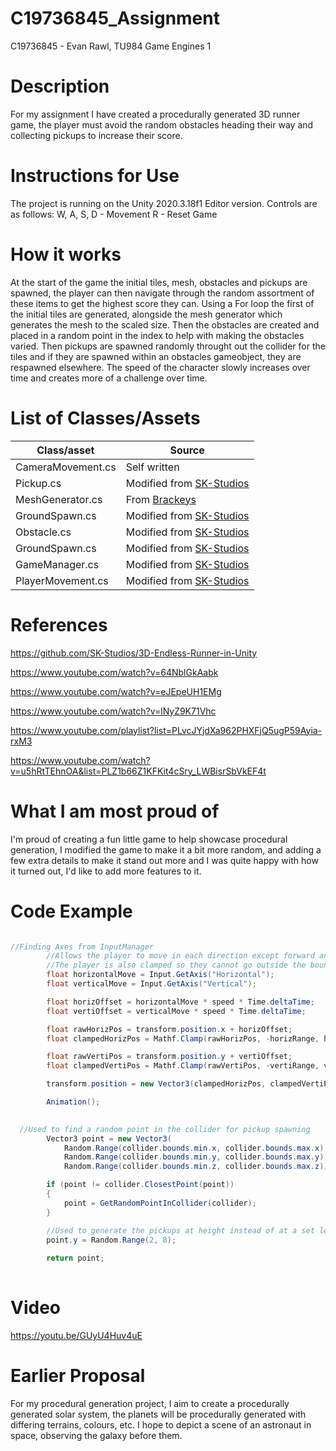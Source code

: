 # C19736845_Assignment
C19736845 - Evan Rawl, TU984 Game Engines 1

# Description

For my assignment I have created a procedurally generated 3D runner game, the player must avoid the random obstacles heading their way and collecting pickups to increase their score.

# Instructions for Use

The project is running on the Unity 2020.3.18f1 Editor version.
Controls are as follows:
W, A, S, D - Movement
R - Reset Game

# How it works

At the start of the game the initial tiles, mesh, obstacles and pickups are spawned, the player can then navigate through the random assortment of these items to get the highest score they can. Using a For loop the first of the initial tiles are generated, alongside the mesh generator which generates the mesh to the scaled size. Then the obstacles are created and placed in a random point in the index to help with making the obstacles varied. Then pickups are spawned randomly throught out the collider for the tiles and if they are spawned within an obstacles gameobject, they are respawned elsewhere. The speed of the character slowly increases over time and creates more of a challenge over time.

# List of Classes/Assets

| Class/asset | Source |
|-----------|-----------|
| CameraMovement.cs | Self written |
| Pickup.cs | Modified from [SK-Studios](https://github.com/SK-Studios/3D-Endless-Runner-in-Unity) |
| MeshGenerator.cs | From [Brackeys](https://www.youtube.com/watch?v=64NblGkAabk) |
| GroundSpawn.cs | Modified from [SK-Studios](https://github.com/SK-Studios/3D-Endless-Runner-in-Unity) |
| Obstacle.cs | Modified from [SK-Studios](https://github.com/SK-Studios/3D-Endless-Runner-in-Unity) |
| GroundSpawn.cs | Modified from [SK-Studios](https://github.com/SK-Studios/3D-Endless-Runner-in-Unity)|
| GameManager.cs | Modified from [SK-Studios](https://github.com/SK-Studios/3D-Endless-Runner-in-Unity)|
| PlayerMovement.cs | Modified from [SK-Studios](https://github.com/SK-Studios/3D-Endless-Runner-in-Unity)|

# References

https://github.com/SK-Studios/3D-Endless-Runner-in-Unity

https://www.youtube.com/watch?v=64NblGkAabk

https://www.youtube.com/watch?v=eJEpeUH1EMg

https://www.youtube.com/watch?v=lNyZ9K71Vhc

https://www.youtube.com/playlist?list=PLvcJYjdXa962PHXFjQ5ugP59Ayia-rxM3

https://www.youtube.com/watch?v=u5hRtTEhnOA&list=PLZ1b66Z1KFKit4cSry_LWBisrSbVkEF4t

# What I am most proud of 

I'm proud of creating a fun little game to help showcase procedural generation, I modified the game to make it a bit more random, and adding a few extra details to make it stand out more and I was quite happy with how it turned out, I'd like to add more features to it.

# Code Example 

```C#

//Finding Axes from InputManager
        //Allows the player to move in each direction except forward and back
        //The player is also clamped so they cannot go outside the bounds of the screen
        float horizontalMove = Input.GetAxis("Horizontal");
        float verticalMove = Input.GetAxis("Vertical");

        float horizOffset = horizontalMove * speed * Time.deltaTime;
        float vertiOffset = verticalMove * speed * Time.deltaTime;

        float rawHorizPos = transform.position.x + horizOffset;
        float clampedHorizPos = Mathf.Clamp(rawHorizPos, -horizRange, horizRange);

        float rawVertiPos = transform.position.y + vertiOffset;
        float clampedVertiPos = Mathf.Clamp(rawVertiPos, -vertiRange, vertiRange);

        transform.position = new Vector3(clampedHorizPos, clampedVertiPos, transform.position.z);

        Animation();
        
```

```C#
  //Used to find a random point in the collider for pickup spawning 
        Vector3 point = new Vector3(
            Random.Range(collider.bounds.min.x, collider.bounds.max.x),
            Random.Range(collider.bounds.min.y, collider.bounds.max.y),
            Random.Range(collider.bounds.min.z, collider.bounds.max.z));

        if (point != collider.ClosestPoint(point))
        {
            point = GetRandomPointInCollider(collider);
        }

        //Used to generate the pickups at height instead of at a set level
        point.y = Random.Range(2, 8);
       
        return point;
        
```

# Video 

https://youtu.be/GUyU4Huv4uE

# Earlier Proposal
For my procedural generation project, I aim to create a procedurally generated solar system, the planets will be procedurally generated with differing terrains, colours, etc. I hope to depict a scene of an astronaut in space, observing the galaxy before them.

